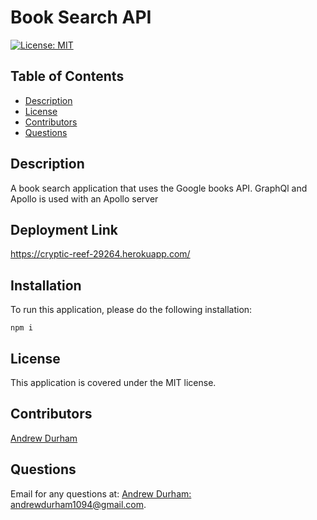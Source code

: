 # Book Search API
[![License: MIT](https://img.shields.io/badge/license-MIT-yellow)](https://opensource.org/licenses/MIT)
## Table of Contents

* [Description](#description)
* [License](#license)
* [Contributors](#contributors)
* [Questions](#questions)
## Description
A book search application that uses the Google books API. GraphQl and Apollo is used with an Apollo server
## Deployment Link
https://cryptic-reef-29264.herokuapp.com/

## Installation

To run this application, please do the following installation:

`
npm i
`
## License

This application is covered under the MIT license.
## Contributors

[Andrew Durham](https://github.com/andydhpkp)
## Questions

Email for any questions at: 
[Andrew Durham: andrewdurham1094@gmail.com](mailto:andrewdurham1094@gmail.com).